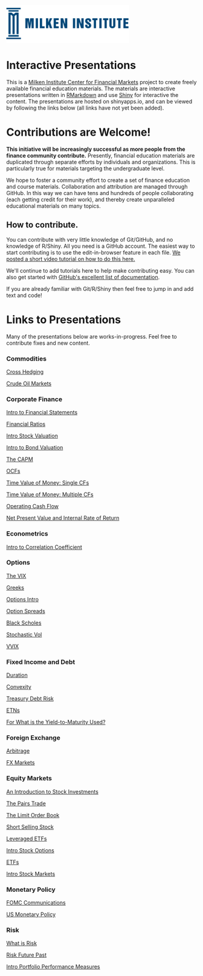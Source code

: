 <div id="mi"><img src="mi.png" style="height:100px;"></div> 

# Interactive Presentations

This is a [Milken Institute Center for Financial Markets](http://www.milkeninstitute.org/centers/markets) project to create freely available financial education materials. The materials are interactive presentations written in [RMarkdown](http://rmarkdown.rstudio.com/) and use [Shiny](http://shiny.rstudio.com/) for interactive the content.  The presentations are hosted on shinyapps.io, and can be viewed by following the links below (all links have not yet been added).

# Contributions are Welcome!

**This initiative will be increasingly successful as more people from the finance community contribute.**  Presently, financial education materials are duplicated through separate efforts by individuals and organizations. This is particularly true for materials targeting the undergraduate level.

We hope to foster a community effort to create a set of finance education and course materials. Collaboration and attribution are managed through GitHub.  In this way we can have tens and hundreds of people collaborating (each getting credit for their work), and thereby create unparalleled educational materials on many topics.

## How to contribute.

You can contribute with very little knowledge of Git/GitHub, and no knowledge of R/Shiny.  All you need is a GitHub account.  The easiest way to start contributing is to use the edit-in-browser feature in each file. [We posted a short video tutorial on how to do this here.](https://www.youtube.com/watch?v=iVC9UKkaiko)  

We'll continue to add tutorials here to help make contributing easy.  You can also get started with [GitHub's excellent list of documentation](https://help.github.com/articles/good-resources-for-learning-git-and-github).

If you are already familiar with Git/R/Shiny then feel free to jump in and add text and code!  

# Links to Presentations

Many of the presentations below are works-in-progress.  Feel free to contribute fixes and new content. 

### Commodities

[Cross Hedging](https://micfm.shinyapps.io/cross_hedging_presentation)

[Crude Oil Markets](https://micfm.shinyapps.io/crude_oil_markets)

### Corporate Finance

[Intro to Financial Statements](https://micfm.shinyapps.io/basic_financial_statements)

[Financial Ratios](https://micfm.shinyapps.io/Financial_Ratios)

[Intro Stock Valuation](https://micfm.shinyapps.io/intro_stock_valuation/)

[Intro to Bond Valuation](https://micfm.shinyapps.io/intro_bond_valuation)

[The CAPM](https://micfm.shinyapps.io/The_CAPM)

[OCFs](https://micfm.shinyapps.io/OCFs)

[Time Value of Money: Single CFs](https://micfm.shinyapps.io/TVM_Single_CFs)

[Time Value of Money: Multiple CFs](https://micfm.shinyapps.io/TVM_Multiple_CFs/)

[Operating Cash Flow](https://micfm.shinyapps.io/operating_cash_flow)

[Net Present Value and Internal Rate of Return](https://micfm.shinyapps.io/NPV_and_IRR/)

### Econometrics

[Intro to Correlation Coefficient](https://micfm.shinyapps.io/what_is_correlation)

### Options

[The VIX](https://micfm.shinyapps.io/The_VIX/)

[Greeks](https://micfm.shinyapps.io/greeks)

[Options Intro](https://micfm.shinyapps.io/option_intro)

[Option Spreads](https://micfm.shinyapps.io/option_spreads)

[Black Scholes](https://micfm.shinyapps.io/black_scholes)

[Stochastic Vol](https://micfm.shinyapps.io/stochastic_vol)

[VVIX](https://micfm.shinyapps.io/The_VVIX)

### Fixed Income and Debt

[Duration](https://micfm.shinyapps.io/intro_duration/)

[Convexity](https://micfm.shinyapps.io/convexity/)

[Treasury Debt Risk](https://micfm.shinyapps.io/treasury_debt_risk/)

[ETNs](https://micfm.shinyapps.io/ETNs/)

[For What is the Yield-to-Maturity Used?](https://micfm.shinyapps.io/For_What_YTM_Used/)

### Foreign Exchange

[Arbitrage](https://micfm.shinyapps.io/fx_arbitrage/)

[FX Markets](https://micfm.shinyapps.io/fx_market)

### Equity Markets

[An Introduction to Stock Investments](https://micfm.shinyapps.io/stock/)

[The Pairs Trade](https://micfm.shinyapps.io/pairs_trade/)

[The Limit Order Book](https://micfm.shinyapps.io/limit_order_book/)

[Short Selling Stock](https://micfm.shinyapps.io/short_selling_stock/)

[Leveraged ETFs](https://micfm.shinyapps.io/leveragedETFs/)

[Intro Stock Options](https://micfm.shinyapps.io/stock_option_intro/)

[ETFs](https://micfm.shinyapps.io/ETFs/)

<!-- #### Need to consolidate the stock market presentations below.  -->

[Intro Stock Markets](https://micfm.shinyapps.io/stock_markets/)

<!-- [Stock Markets Dark Pools](https://micfm.shinyapps.io/stock_markets_dark_pools/) -->

<!-- [Stock Markets Function](https://micfm.shinyapps.io/stock_markets_function/) -->

<!-- [Stock Markets Over Time](https://micfm.shinyapps.io/stock_markets_over_time/) -->

### Monetary Policy

[FOMC Communications](https://micfm.shinyapps.io/fed_communications/)

[US Monetary Policy](https://micfm.shinyapps.io/us_monetary_policy/)

### Risk

[What is Risk](https://micfm.shinyapps.io/what_is_risk/)

[Risk Future Past](https://micfm.shinyapps.io/risk_future_past/)

[Intro Portfolio Performance Measures](https://micfm.shinyapps.io/portfolio_performance_measures/)

